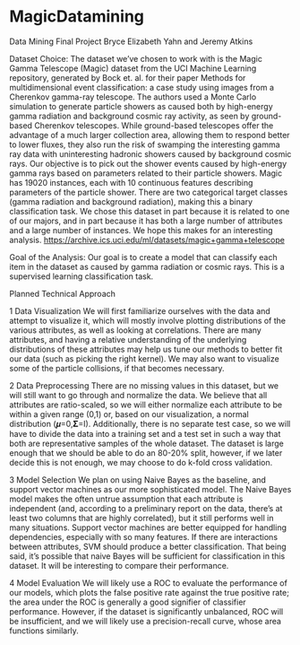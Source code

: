 # MagicDatamining
Data Mining Final Project
Bryce Elizabeth Yahn and Jeremy Atkins

Dataset Choice:
The dataset we’ve chosen to work with is the Magic Gamma Telescope (Magic) dataset from the UCI Machine Learning repository,  generated by Bock et. al. for their paper Methods for multidimensional event classification: a case study using images from a Cherenkov gamma-ray telescope. The authors used a Monte Carlo simulation to generate particle showers as caused both by high-energy gamma radiation and background cosmic ray activity, as seen by ground-based Cherenkov telescopes. While ground-based telescopes offer the advantage of a much larger collection area, allowing them to respond better to lower fluxes, they also run the risk of swamping the interesting gamma ray data with uninteresting hadronic showers caused by background cosmic rays. Our objective is to pick out the shower events caused by high-energy gamma rays based on parameters related to their particle showers.
Magic has 19020 instances, each with 10 continuous features describing parameters of the particle shower.  There are two categorical target classes (gamma radiation and background radiation), making this a binary classification task.  We chose this dataset in part because it is related to one of our majors, and in part because it has both a large number of attributes and a large number of instances.  We hope this makes for an interesting analysis.
https://archive.ics.uci.edu/ml/datasets/magic+gamma+telescope 

Goal of the Analysis:
Our goal is to create a model that can classify each item in the dataset as caused by gamma radiation or cosmic rays.  This is a supervised learning classification task.

Planned Technical Approach

1 Data Visualization
We will first familiarize ourselves with the data and attempt to visualize it, which will mostly involve plotting distributions of the various attributes, as well as looking at correlations. There are many attributes, and having a relative understanding of the underlying distributions of these attributes may help us tune our methods to better fit our data (such as picking the right kernel). We may also want to visualize some of the particle collisions, if that becomes necessary.

2 Data Preprocessing
There are no missing values in this dataset, but we will still want to go through and normalize the data.  We believe that all attributes are ratio-scaled, so we will either normalize each attribute to be within a given range (0,1) or, based on our visualization, a normal distribution (𝝁=0,𝚺=I).  Additionally, there is no separate test case, so we will have to divide the data into a training set and a test set in such a way that both are representative samples of the whole dataset.  The dataset is large enough that we should be able to do an 80-20% split, however, if we later decide this is not enough, we may choose to do k-fold cross validation.

3 Model Selection
We plan on using Naive Bayes as the baseline, and support vector machines as our more sophisticated model.  The Naive Bayes model makes the often untrue assumption that each attribute is independent (and, according to a preliminary report on the data, there’s at least two columns that are highly correlated), but it still performs well in many situations.  Support vector machines are better equipped for handling dependencies, especially with so many features.  If there are interactions between attributes, SVM should produce a better classification.  That being said, it’s possible that naive Bayes will be sufficient for classification in this dataset.  It will be interesting to compare their performance.


4 Model Evaluation
We will likely use a ROC to evaluate the performance of our models, which plots the false positive rate against the true positive rate; the area under the ROC is generally a good signifier of classifier performance. However, if the dataset is significantly unbalanced, ROC will be insufficient, and we will likely use a precision-recall curve, whose area functions similarly.
